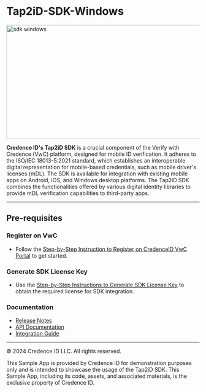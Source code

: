 # Tap2iD-SDK-Windows

<img width="1187" height="297" alt="sdk windows" src="https://github.com/user-attachments/assets/61ab5654-5475-4bc9-b1f0-d39da59b4dce" />

**Credence ID's Tap2iD SDK** is a crucial component of the Verify with Credence (VwC) platform, designed for mobile ID verification. It adheres to the ISO/IEC 18013-5:2021 standard, which establishes an interoperable digital representation for mobile-based credentials, such as mobile driver's licenses (mDL). The SDK is available for integration with existing mobile apps on Android, iOS, and Windows desktop platforms. The Tap2iD SDK combines the functionalities offered by various digital identity libraries to provide mDL verification capabilities to third-party apps.

---

## Pre-requisites

### Register on VwC
- Follow the [Step-by-Step Instruction to Register on CredenceID VwC Portal](https://github.com/CredenceID/Tap2iD-SDK-Windows/wiki/Guide-to-Register-on-Verify-with-Credence-Portal) to get started.

### Generate SDK License Key
- Use the [Step-by-Step Instructions to Generate SDK License Key](https://github.com/CredenceID/Tap2iD-SDK-Windows/wiki/Guide-to-Generate-License-Key) to obtain the required license for SDK integration.

### Documentation
- [Release Notes](https://github.com/CredenceID/Tap2iD-SDK-Windows/releases)
- [API Documentation](https://github.com/CredenceID/Tap2iD-SDK-Windows/wiki/Tap2iD-SDK-API-Documentation)
- [Integration Guide](https://github.com/CredenceID/Tap2iD-SDK-Windows/wiki/Guide-to-Integrate-Tap2iD-Windows-SDK)

---
© 2024 Credence ID LLC. All rights reserved.

This Sample App is provided by Credence ID for demonstration purposes only and is intended to showcase the usage of the Tap2iD SDK. This Sample App, including its code, assets, and associated materials, is the exclusive property of Credence ID.

